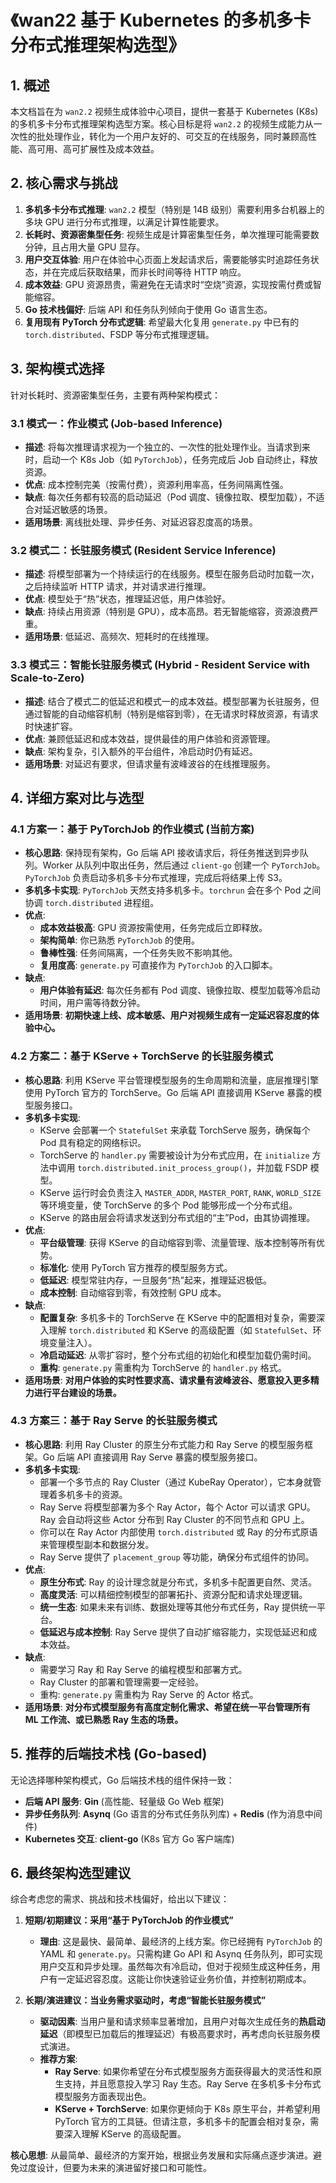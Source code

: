 # 《wan22 基于 Kubernetes 的多机多卡分布式推理架构选型》

## 1. 概述

本文档旨在为 `wan2.2` 视频生成体验中心项目，提供一套基于 Kubernetes (K8s) 的多机多卡分布式推理架构选型方案。核心目标是将 `wan2.2` 的视频生成能力从一次性的批处理作业，转化为一个用户友好的、可交互的在线服务，同时兼顾高性能、高可用、高可扩展性及成本效益。

## 2. 核心需求与挑战

1.  **多机多卡分布式推理**: `wan2.2` 模型（特别是 14B 级别）需要利用多台机器上的多块 GPU 进行分布式推理，以满足计算性能要求。
2.  **长耗时、资源密集型任务**: 视频生成是计算密集型任务，单次推理可能需要数分钟，且占用大量 GPU 显存。
3.  **用户交互体验**: 用户在体验中心页面上发起请求后，需要能够实时追踪任务状态，并在完成后获取结果，而非长时间等待 HTTP 响应。
4.  **成本效益**: GPU 资源昂贵，需避免在无请求时“空烧”资源，实现按需付费或智能缩容。
5.  **Go 技术栈偏好**: 后端 API 和任务队列倾向于使用 Go 语言生态。
6.  **复用现有 PyTorch 分布式逻辑**: 希望最大化复用 `generate.py` 中已有的 `torch.distributed`、FSDP 等分布式推理逻辑。

## 3. 架构模式选择

针对长耗时、资源密集型任务，主要有两种架构模式：

### 3.1 模式一：作业模式 (Job-based Inference)

*   **描述**: 将每次推理请求视为一个独立的、一次性的批处理作业。当请求到来时，启动一个 K8s Job（如 `PyTorchJob`），任务完成后 Job 自动终止，释放资源。
*   **优点**: 成本控制完美（按需付费），资源利用率高，任务间隔离性强。
*   **缺点**: 每次任务都有较高的启动延迟（Pod 调度、镜像拉取、模型加载），不适合对延迟敏感的场景。
*   **适用场景**: 离线批处理、异步任务、对延迟容忍度高的场景。

### 3.2 模式二：长驻服务模式 (Resident Service Inference)

*   **描述**: 将模型部署为一个持续运行的在线服务。模型在服务启动时加载一次，之后持续监听 HTTP 请求，并对请求进行推理。
*   **优点**: 模型处于“热”状态，推理延迟低，用户体验好。
*   **缺点**: 持续占用资源（特别是 GPU），成本高昂。若无智能缩容，资源浪费严重。
*   **适用场景**: 低延迟、高频次、短耗时的在线推理。

### 3.3 模式三：智能长驻服务模式 (Hybrid - Resident Service with Scale-to-Zero)

*   **描述**: 结合了模式二的低延迟和模式一的成本效益。模型部署为长驻服务，但通过智能的自动缩容机制（特别是缩容到零），在无请求时释放资源，有请求时快速扩容。
*   **优点**: 兼顾低延迟和成本效益，提供最佳的用户体验和资源管理。
*   **缺点**: 架构复杂，引入额外的平台组件，冷启动时仍有延迟。
*   **适用场景**: 对延迟有要求，但请求量有波峰波谷的在线推理服务。

## 4. 详细方案对比与选型

### 4.1 方案一：基于 PyTorchJob 的作业模式 (当前方案)

*   **核心思路**: 保持现有架构，Go 后端 API 接收请求后，将任务推送到异步队列。Worker 从队列中取出任务，然后通过 `client-go` 创建一个 `PyTorchJob`。`PyTorchJob` 负责启动多机多卡分布式推理，完成后将结果上传 S3。
*   **多机多卡实现**: `PyTorchJob` 天然支持多机多卡。`torchrun` 会在多个 Pod 之间协调 `torch.distributed` 进程组。
*   **优点**: 
    *   **成本效益极高**: GPU 资源按需使用，任务完成后立即释放。
    *   **架构简单**: 你已熟悉 `PyTorchJob` 的使用。
    *   **鲁棒性强**: 任务间隔离，一个任务失败不影响其他。
    *   **复用度高**: `generate.py` 可直接作为 `PyTorchJob` 的入口脚本。
*   **缺点**: 
    *   **用户体验有延迟**: 每次任务都有 Pod 调度、镜像拉取、模型加载等冷启动时间，用户需等待数分钟。
*   **适用场景**: **初期快速上线、成本敏感、用户对视频生成有一定延迟容忍度的体验中心。**

### 4.2 方案二：基于 KServe + TorchServe 的长驻服务模式

*   **核心思路**: 利用 KServe 平台管理模型服务的生命周期和流量，底层推理引擎使用 PyTorch 官方的 TorchServe。Go 后端 API 直接调用 KServe 暴露的模型服务接口。
*   **多机多卡实现**: 
    *   KServe 会部署一个 `StatefulSet` 来承载 TorchServe 服务，确保每个 Pod 具有稳定的网络标识。
    *   TorchServe 的 `handler.py` 需要被设计为分布式应用，在 `initialize` 方法中调用 `torch.distributed.init_process_group()`，并加载 FSDP 模型。
    *   KServe 运行时会负责注入 `MASTER_ADDR`, `MASTER_PORT`, `RANK`, `WORLD_SIZE` 等环境变量，使 TorchServe 的多个 Pod 能够形成一个分布式组。
    *   KServe 的路由层会将请求发送到分布式组的“主”Pod，由其协调推理。
*   **优点**: 
    *   **平台级管理**: 获得 KServe 的自动缩容到零、流量管理、版本控制等所有优势。
    *   **标准化**: 使用 PyTorch 官方推荐的模型服务方式。
    *   **低延迟**: 模型常驻内存，一旦服务“热”起来，推理延迟极低。
    *   **成本控制**: 自动缩容到零，有效控制 GPU 成本。
*   **缺点**: 
    *   **配置复杂**: 多机多卡的 TorchServe 在 KServe 中的配置相对复杂，需要深入理解 `torch.distributed` 和 KServe 的高级配置（如 `StatefulSet`、环境变量注入）。
    *   **冷启动延迟**: 从零扩容时，整个分布式组的初始化和模型加载仍需时间。
    *   **重构**: `generate.py` 需重构为 TorchServe 的 `handler.py` 格式。
*   **适用场景**: **对用户体验的实时性要求高、请求量有波峰波谷、愿意投入更多精力进行平台建设的场景。**

### 4.3 方案三：基于 Ray Serve 的长驻服务模式

*   **核心思路**: 利用 Ray Cluster 的原生分布式能力和 Ray Serve 的模型服务框架。Go 后端 API 直接调用 Ray Serve 暴露的模型服务接口。
*   **多机多卡实现**: 
    *   部署一个多节点的 Ray Cluster（通过 KubeRay Operator），它本身就管理着多机多卡的资源。
    *   Ray Serve 将模型部署为多个 Ray Actor，每个 Actor 可以请求 GPU。Ray 会自动将这些 Actor 分布到 Ray Cluster 的不同节点和 GPU 上。
    *   你可以在 Ray Actor 内部使用 `torch.distributed` 或 Ray 的分布式原语来管理模型副本和数据分发。
    *   Ray Serve 提供了 `placement_group` 等功能，确保分布式组件的协同。
*   **优点**: 
    *   **原生分布式**: Ray 的设计理念就是分布式，多机多卡配置更自然、灵活。
    *   **高度灵活**: 可以精细控制模型的部署拓扑、资源分配和请求处理逻辑。
    *   **统一生态**: 如果未来有训练、数据处理等其他分布式任务，Ray 提供统一平台。
    *   **低延迟与成本控制**: Ray Serve 提供了自动扩缩容能力，实现低延迟和成本效益。
*   **缺点**: 
    *   需要学习 Ray 和 Ray Serve 的编程模型和部署方式。
    *   Ray Cluster 的部署和管理需要一定经验。
    *   重构: `generate.py` 需重构为 Ray Serve 的 Actor 格式。
*   **适用场景**: **对分布式模型服务有高度定制化需求、希望在统一平台管理所有 ML 工作流、或已熟悉 Ray 生态的场景。**

## 5. 推荐的后端技术栈 (Go-based)

无论选择哪种架构模式，Go 后端技术栈的组件保持一致：

*   **后端 API 服务**: **Gin** (高性能、轻量级 Go Web 框架)
*   **异步任务队列**: **Asynq** (Go 语言的分布式任务队列库) + **Redis** (作为消息中间件)
*   **Kubernetes 交互**: **client-go** (K8s 官方 Go 客户端库)

## 6. 最终架构选型建议

综合考虑您的需求、挑战和技术栈偏好，给出以下建议：

1.  **短期/初期建议：采用“基于 PyTorchJob 的作业模式”**
    *   **理由**: 这是最快、最简单、最经济的上线方案。你已经拥有 `PyTorchJob` 的 YAML 和 `generate.py`。只需构建 Go API 和 Asynq 任务队列，即可实现用户交互和异步处理。虽然每次有冷启动，但对于视频生成这种任务，用户有一定延迟容忍度。这能让你快速验证业务价值，并控制初期成本。

2.  **长期/演进建议：当业务需求驱动时，考虑“智能长驻服务模式”**
    *   **驱动因素**: 当用户量和请求频率显著增加，且用户对每次生成任务的**热启动延迟**（即模型已加载后的推理延迟）有极高要求时，再考虑向长驻服务模式演进。
    *   **推荐方案**: 
        *   **Ray Serve**: 如果你希望在分布式模型服务方面获得最大的灵活性和原生支持，并且愿意投入学习 Ray 生态。Ray Serve 在多机多卡分布式模型服务方面表现出色。
        *   **KServe + TorchServe**: 如果你更倾向于 K8s 原生平台，并希望利用 PyTorch 官方的工具链。但请注意，多机多卡的配置会相对复杂，需要深入理解 KServe 的高级配置。

**核心思想**: 从最简单、最经济的方案开始，根据业务发展和实际痛点逐步演进。避免过度设计，但要为未来的演进留好接口和可能性。
